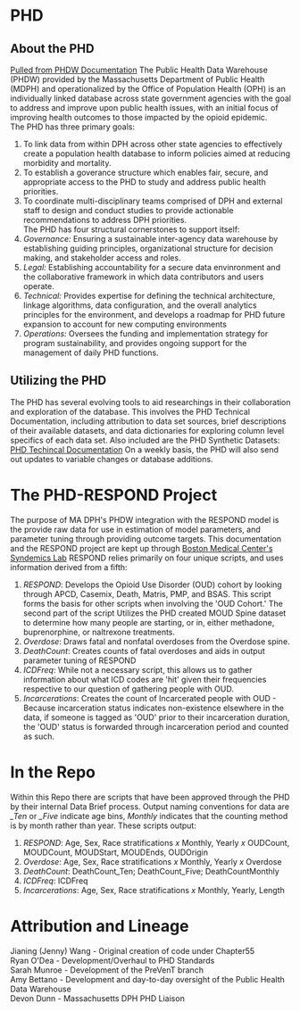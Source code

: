 # PHD
## About the PHD
[Pulled from PHDW Documentation](https://www.mass.gov/public-health-data-warehouse-phd)
The Public Health Data Warehouse (PHDW) provided by the Massachusetts Department of Public Health (MDPH) and operationalized by the Office of Population Health (OPH) is an individually linked database across state government agencies with the goal to address and improve upon public health issues, with an initial focus of improving health outcomes to those impacted by the opioid epidemic.  
The PHD has three primary goals:  
1. To link data from within DPH across other state agencies to effectively create a population health database to inform policies aimed at reducing morbidity and mortality.
2. To establish a goverance structure which enables fair, secure, and appropriate access to the PHD to study and address public health priorities.
3. To coordinate multi-disciplinary teams comprised of DPH and external staff to design and conduct studies to provide actionable recommendations to address DPH priorities.  
The PHD has four structural cornerstones to support itself:  
1. *Governance:* Ensuring a sustainable inter-agency data warehouse by establishing guiding principles, organizational structure for decision making, and stakeholder access and roles.
2. *Legal:* Establishing accountability for a secure data envinronment and the collaborative framework in which data contributors and users operate.  
3. *Technical:* Provides expertise for defining the technical architecture, linkage algorithms, data configuration, and the overall analytics principles for the environment, and develops a roadmap for PHD future expansion to account for new computing environments
4. *Operations:* Oversees the funding and implementation strategy for program sustainability, and provides ongoing support for the management of daily PHD functions.
## Utilizing the PHD
The PHD has several evolving tools to aid researchings in their collaboration and exploration of the database. This involves the PHD Technical Documentation, including attribution to data set sources, brief descriptions of their available datasets, and data dictionaries for exploring column level specifics of each data set. Also included are the PHD Synthetic Datasets: [PHD Techincal Documentation](https://www.mass.gov/info-details/public-health-data-warehouse-phd-technical-documentation)
On a weekly basis, the PHD will also send out updates to variable changes or database additions.
# The PHD-RESPOND Project
The purpose of MA DPH's PHDW integration with the RESPOND model is the provide raw data for use in estimation of model parameters, and parameter tuning through providing outcome targets. This documentation and the RESPOND project are kept up through [Boston Medical Center's Syndemics Lab](https://www.syndemicslab.org/)
RESPOND relies primarily on four unique scripts, and uses information derived from a fifth:
1. *RESPOND*: Develops the Opioid Use Disorder (OUD) cohort by looking through APCD, Casemix, Death, Matris, PMP, and BSAS. This script forms the basis for other scripts when involving the 'OUD Cohort.' The second part of the script Utilizes the PHD created MOUD Spine dataset to determine how many people are starting, or in, either methadone, buprenorphine, or naltrexone treatments.
2. *Overdose*: Draws fatal and nonfatal overdoses from the Overdose spine.
3. *DeathCount*: Creates counts of fatal overdoses and aids in output parameter tuning of RESPOND
4. *ICDFreq*: While not a necessary script, this allows us to gather information about what ICD codes are 'hit' given their frequencies respective to our question of gathering people with OUD.
5. *Incarcerations*: Creates the count of Incarcerated people with OUD - Because incarceration status indicates non-existence elsewhere in the data, if someone is tagged as 'OUD' prior to their incarceration duration, the 'OUD' status is forwarded through incarceration period and counted as such. 
# In the Repo
Within this Repo there are scripts that have been approved through the PHD by their internal Data Brief process. Output naming conventions for data are *_Ten* or *_Five* indicate age bins, *Monthly* indicates that the counting method is by month rather than year. These scripts output:
1. *RESPOND*: Age, Sex, Race stratifications *x* Monthly, Yearly *x* OUDCount, MOUDCount, MOUDStart, MOUDEnds, OUDOrigin
2. *Overdose*: Age, Sex, Race stratifications *x* Monthly, Yearly *x* Overdose
3. *DeathCount*: DeathCount_Ten; DeathCount_Five; DeathCountMonthly
4. *ICDFreq*: ICDFreq
5. *Incarcerations*: Age, Sex, Race stratifications *x* Monthly, Yearly, Length

# Attribution and Lineage
Jianing (Jenny) Wang - Original creation of code under Chapter55 \
Ryan O'Dea - Development/Overhaul to PHD Standards \
Sarah Munroe - Development of the PreVenT branch  \
Amy Bettano - Development and day-to-day oversight of the Public Health Data Warehouse \
Devon Dunn - Massachusetts DPH PHD Liaison
